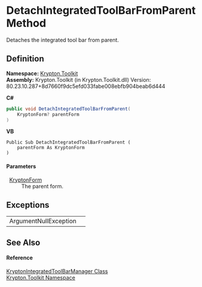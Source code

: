 # DetachIntegratedToolBarFromParent Method


Detaches the integrated tool bar from parent.



## Definition
**Namespace:** <a href="79d2eac2-21f4-54ff-7552-b20c33c30600.md">Krypton.Toolkit</a>  
**Assembly:** Krypton.Toolkit (in Krypton.Toolkit.dll) Version: 80.23.10.287+8d7660f9dc5efd033fabe008ebfb904beab6d444

**C#**
``` C#
public void DetachIntegratedToolBarFromParent(
	KryptonForm? parentForm
)
```
**VB**
``` VB
Public Sub DetachIntegratedToolBarFromParent ( 
	parentForm As KryptonForm
)
```



#### Parameters
<dl><dt>  <a href="13b29650-b21b-35d6-8387-a6f0a5ca154d.md">KryptonForm</a></dt><dd>The parent form.</dd></dl>

## Exceptions
<table>
<tr>
<td>ArgumentNullException</td>
<td /></tr>
</table>

## See Also


#### Reference
<a href="4b9cc24d-edc4-08dd-52a4-dabaf98bcaa2.md">KryptonIntegratedToolBarManager Class</a>  
<a href="79d2eac2-21f4-54ff-7552-b20c33c30600.md">Krypton.Toolkit Namespace</a>  
